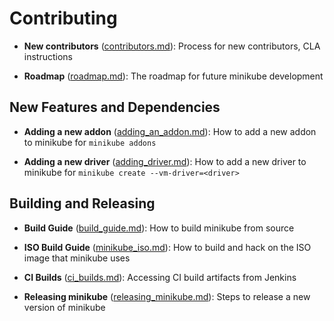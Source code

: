 # Contributing

* **New contributors** ([contributors.md](https://github.com/kubernetes/minikube/blob/master/CONTRIBUTING.md)): Process for new contributors, CLA instructions

* **Roadmap** ([roadmap.md](roadmap.md)): The roadmap for future minikube development

## New Features and Dependencies

* **Adding a new addon** ([adding_an_addon.md](adding_an_addon.md)): How to add a new addon to minikube for `minikube addons`

* **Adding a new driver** ([adding_driver.md](adding_driver.md)): How to add a new driver to minikube for `minikube create --vm-driver=<driver>`

## Building and Releasing

* **Build Guide** ([build_guide.md](build_guide.md)): How to build minikube from source

* **ISO Build Guide** ([minikube_iso.md](minikube_iso.md)): How to build and hack on the ISO image that minikube uses

* **CI Builds** ([ci_builds.md](./ci_builds.md)): Accessing CI build artifacts from Jenkins

* **Releasing minikube** ([releasing_minikube.md](releasing_minikube.md)): Steps to release a new version of minikube

